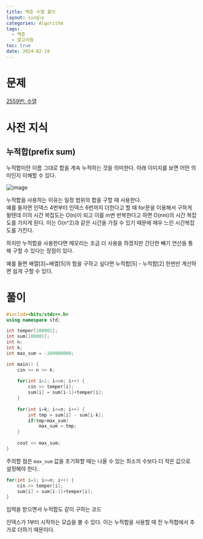 ```yaml
---
title: 백준 수열 풀이
layout: single
categories: Algorithm
tags:
  - 백준
  - 알고리즘
toc: true
date: 2024-02-19
---
```

# 문제
[2559번: 수열](https://www.acmicpc.net/problem/2559)

# 사전 지식

## 누적합(prefix sum)

누적합이란 이름 그대로 합을 계속 누적하는 것을 의미한다.
아래 이미지를 보면 어떤 의미인지 이해할 수 있다.

![image]({{site.url}}\assets\images\prefixSum.png "prefixSum")

누적합을 사용하는 이유는 일정 범위의 합을 구할 때 사용한다.  
예를 들자면 인덱스 4번부터 인덱스 6번까지 더한다고 할 때 for문을 이용해서 구하게 될텐데 이의 시간 복잡도는 O(n)이 되고 이를 m번 반복한다고 하면 O(nm)의 시간 복잡도를 가지게 된다. 이는 O(n^2)과 같은 시간을 가질 수 있기 때문에 매우 느린 시간복잡도를 가진다.

하지만 누적합을 사용한다면 메모리는 조금 더 사용을 하겠지만 간단한 빼기 연산을 통해 구할 수 있다는 장점이 있다.

예를 들면 배열\[3]~배열\[5]의 합을 구하고 싶다면 누적합\[5] - 누적합\[2] 한번만 계산하면 쉽게 구할 수 있다.

# 풀이

``` c++
#include<bits/stdc++.h>
using namespace std;

int temper[100001];
int sum[100001];
int n;
int k;
int max_sum = -100000000;

int main() {
	cin >> n >> k;
	
	for(int i=1; i<=n; i++) {
		cin >> temper[i];
		sum[i] = sum[i-1]+temper[i];
	}
	
	for(int i=k; i<=n; i++) {
		int tmp = sum[i] - sum[i-k];
		if(tmp>max_sum) 
			max_sum = tmp;			
	}
	
	cout << max_sum;
}
```

주의할 점은 ``max_sum`` 값을 초기화할 때는 나올 수 있는 최소의 수보다 더 작은 값으로 설정해야 한다.


``` c++
for(int i=1; i<=n; i++) {
	cin >> temper[i];
	sum[i] = sum[i-1]+temper[i];
}
```

입력을 받으면서 누적합도 같이 구하는 코드

인덱스가 1부터 시작하는 모습을 볼 수 있다. 이는 누적합을 사용할 때 전 누적합에서 추가로 더하기 때문이다.